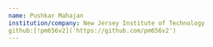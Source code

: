 ```yaml
---
name: Pushkar Mahajan
institution/company: New Jersey Institute of Technology
github:[!pm656v2]('https://github.com/pm656v2')
---
```


